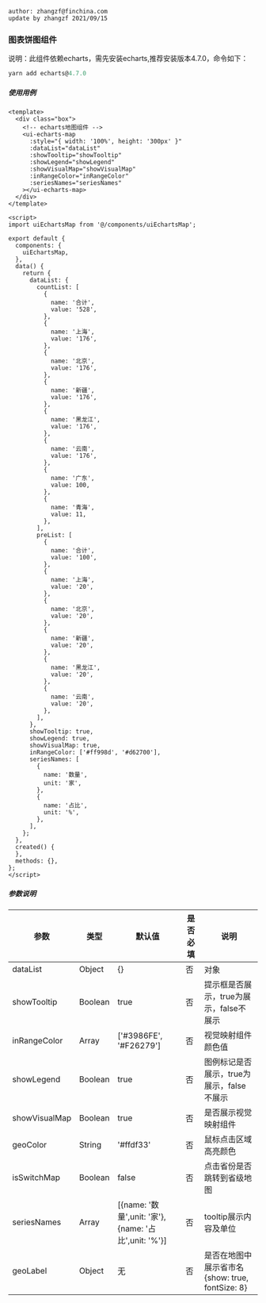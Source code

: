 ```
author: zhangzf@finchina.com
update by zhangzf 2021/09/15
```

### 图表饼图组件



说明：此组件依赖echarts，需先安装echarts,推荐安装版本4.7.0，命令如下：

```js
yarn add echarts@4.7.0
```

##### 使用用例

```vue
<template>
  <div class="box">
    <!-- echarts地图组件 -->
    <ui-echarts-map
      :style="{ width: '100%', height: '300px' }"
      :dataList="dataList"
      :showTooltip="showTooltip"
      :showLegend="showLegend"
      :showVisualMap="showVisualMap"
      :inRangeColor="inRangeColor"
      :seriesNames="seriesNames"
    ></ui-echarts-map>
  </div>
</template>

<script>
import uiEchartsMap from '@/components/uiEchartsMap';

export default {
  components: {
    uiEchartsMap,
  },
  data() {
    return {
      dataList: {
        countList: [
          {
            name: '合计',
            value: '528',
          },
          {
            name: '上海',
            value: '176',
          },
          {
            name: '北京',
            value: '176',
          },
          {
            name: '新疆',
            value: '176',
          },
          {
            name: '黑龙江',
            value: '176',
          },
          {
            name: '云南',
            value: '176',
          },
          {
            name: '广东',
            value: 100,
          },
          {
            name: '青海',
            value: 11,
          },
        ],
        preList: [
          {
            name: '合计',
            value: '100',
          },
          {
            name: '上海',
            value: '20',
          },
          {
            name: '北京',
            value: '20',
          },
          {
            name: '新疆',
            value: '20',
          },
          {
            name: '黑龙江',
            value: '20',
          },
          {
            name: '云南',
            value: '20',
          },
        ],
      },
      showTooltip: true,
      showLegend: true,
      showVisualMap: true,
      inRangeColor: ['#ff998d', '#d62700'],
      seriesNames: [
        {
          name: '数量',
          unit: '家',
        },
        {
          name: '占比',
          unit: '%',
        },
      ],
    };
  },
  created() {
  },
  methods: {},
};
</script>

```

##### 参数说明

| 参数         | 类型    | 默认值                           | 是否必填 | 说明                                              |
| ------------ | ------- | -------------------------------- | -------- | ------------------------------------------------- |
| dataList     | Object   | {}                               | 否       | 对象 |
| showTooltip  | Boolean | true                             | 否       | 提示框是否展示，true为展示，false不展示           |
| inRangeColor    | Array   | ['#3986FE', '#F26279']       | 否       | 视觉映射组件颜色值                                      |
| showLegend   | Boolean | true                             | 否       | 图例标记是否展示，true为展示，false不展示         |
| showVisualMap | Boolean  | true | 否       | 是否展示视觉映射组件                                |
| geoColor | String  | '#ffdf33' |  否      |  鼠标点击区域高亮颜色                                |
| isSwitchMap | Boolean  | false |  否      |  点击省份是否跳转到省级地图                                |
| seriesNames | Array  | [{name: '数量',unit: '家'},{name: '占比',unit: '%'}] |  否      |  tooltip展示内容及单位                                |
| geoLabel | Object  | 无 |  否      |  是否在地图中展示省市名    {show: true, fontSize: 8}                                 |


